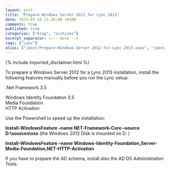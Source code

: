 ```yaml
---
layout: post
title: "Prepare Windows Server 2012 for Lync 2013"
date: 2013-03-18 21:26:00 +0100
comments: true
published: true
categories: ["blog", "archives"]
excerpt_separator: <!-- more -->
tags: ["Lync"]
alias: ["/post/Prepare-Windows-Server-2012-for-Lync-2013.aspx", "/post/prepare-windows-server-2012-for-lync-2013.aspx"]
---
```

<!-- more -->
{% include imported_disclaimer.html %}
<p>To prepare a Windows Server 2012 for a Lync 2013 installation, install the following features manually before you run the Lync setup:</p>  <p>.Net Framework 3.5</p>  <p>Windows Identity Foundation 3.5   <br />Media Foundation    <br />HTTP Activation    <br /></p>  <p>Use the Powershell to speed up the installation:</p>  <p><strong>Install-WindowsFeature –name NET-Framework-Core –source D:\sources\sxs</strong> (the Windows 2012 Disk is mounted on D: )</p>  <p><strong>Install-WindowsFeature –name Windows-Identity-Foundation,Server-Media-Foundation,NET-HTTP-Activation</strong></p>  <p>If you have to prepare the AD schema, install also the AD DS Administration Tools.</p>
